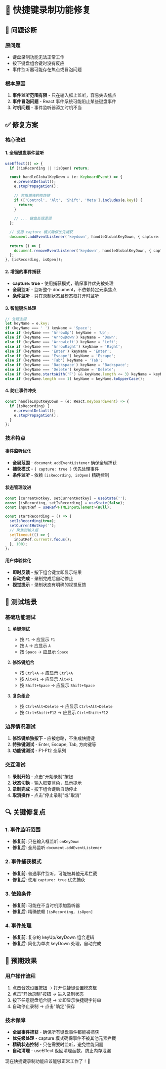 # 🔧 快捷键录制功能修复

## 🐛 **问题诊断**

### **原问题**
- 键盘录制功能无法正常工作
- 按下键盘组合键时没有反应
- 事件监听器可能存在焦点或冒泡问题

### **根本原因**
1. **事件监听范围有限** - 只在输入框上监听，容易失去焦点
2. **事件冒泡问题** - React 事件系统可能阻止某些键盘事件
3. **时机问题** - 事件监听器添加时机不当

## ✅ **修复方案**

### **核心改进**

#### **1. 全局键盘事件监听**
```typescript
useEffect(() => {
  if (!isRecording || !isOpen) return;

  const handleGlobalKeyDown = (e: KeyboardEvent) => {
    e.preventDefault();
    e.stopPropagation();
    
    // 忽略单独的修饰键
    if (['Control', 'Alt', 'Shift', 'Meta'].includes(e.key)) {
      return;
    }
    
    // ... 键盘处理逻辑
  };

  // 使用 capture 模式确保优先捕获
  document.addEventListener('keydown', handleGlobalKeyDown, { capture: true });
  
  return () => {
    document.removeEventListener('keydown', handleGlobalKeyDown, { capture: true });
  };
}, [isRecording, isOpen]);
```

#### **2. 增强的事件捕获**
- **capture: true** - 使用捕获模式，确保事件优先被处理
- **全局监听** - 监听整个 document，不依赖特定元素焦点
- **条件监听** - 只在录制状态且模态框打开时监听

#### **3. 智能键名处理**
```typescript
// 处理主键
let keyName = e.key;
if (keyName === ' ') keyName = 'Space';
else if (keyName === 'ArrowUp') keyName = 'Up';
else if (keyName === 'ArrowDown') keyName = 'Down';
else if (keyName === 'ArrowLeft') keyName = 'Left';
else if (keyName === 'ArrowRight') keyName = 'Right';
else if (keyName === 'Enter') keyName = 'Enter';
else if (keyName === 'Escape') keyName = 'Escape';
else if (keyName === 'Tab') keyName = 'Tab';
else if (keyName === 'Backspace') keyName = 'Backspace';
else if (keyName === 'Delete') keyName = 'Delete';
else if (keyName.startsWith('F') && keyName.length <= 3) keyName = keyName; // F1-F12
else if (keyName.length === 1) keyName = keyName.toUpperCase();
```

#### **4. 防止事件冲突**
```typescript
const handleInputKeyDown = (e: React.KeyboardEvent) => {
  if (isRecording) {
    e.preventDefault();
    e.stopPropagation();
  }
};
```

### **技术特点**

#### **事件监听优化**
- **全局范围** - `document.addEventListener` 确保全局捕获
- **捕获模式** - `{ capture: true }` 优先处理事件
- **条件监听** - 依赖 `[isRecording, isOpen]` 精确控制

#### **状态管理改进**
```typescript
const [currentHotkey, setCurrentHotkey] = useState('');
const [isRecording, setIsRecording] = useState(false);
const inputRef = useRef<HTMLInputElement>(null);

const startRecording = () => {
  setIsRecording(true);
  setCurrentHotkey('');
  // 聚焦到输入框
  setTimeout(() => {
    inputRef.current?.focus();
  }, 100);
};
```

#### **用户体验优化**
- **即时反馈** - 按下组合键立即显示结果
- **自动完成** - 录制完成后自动停止
- **视觉提示** - 录制状态有明确的视觉反馈

## 🎯 **测试场景**

### **基础功能测试**
1. **单键测试**
   - 按 `F1` → 应显示 `F1`
   - 按 `A` → 应显示 `A`
   - 按 `Space` → 应显示 `Space`

2. **修饰键组合**
   - 按 `Ctrl+A` → 应显示 `Ctrl+A`
   - 按 `Alt+F1` → 应显示 `Alt+F1`
   - 按 `Shift+Space` → 应显示 `Shift+Space`

3. **复杂组合**
   - 按 `Ctrl+Alt+Delete` → 应显示 `Ctrl+Alt+Delete`
   - 按 `Ctrl+Shift+F12` → 应显示 `Ctrl+Shift+F12`

### **边界情况测试**
1. **修饰键单独按下** - 应被忽略，不生成快捷键
2. **特殊键测试** - Enter, Escape, Tab, 方向键等
3. **功能键测试** - F1-F12 全系列

### **交互测试**
1. **录制开始** - 点击"开始录制"按钮
2. **状态切换** - 输入框变蓝色，显示提示
3. **录制完成** - 按下组合键后自动停止
4. **取消操作** - 点击"停止录制"或"取消"

## 🔍 **关键修复点**

### **1. 事件监听范围**
- **修复前**: 只在输入框监听 `onKeyDown`
- **修复后**: 全局监听 `document.addEventListener`

### **2. 事件捕获模式**
- **修复前**: 普通事件监听，可能被其他元素拦截
- **修复后**: 使用 `capture: true` 优先捕获

### **3. 依赖条件**
- **修复前**: 可能在不当时机添加监听器
- **修复后**: 精确依赖 `[isRecording, isOpen]`

### **4. 事件处理**
- **修复前**: 复杂的 keyUp/keyDown 组合逻辑
- **修复后**: 简化为单次 keyDown 处理，自动完成

## 🎉 **预期效果**

### **用户操作流程**
1. 点击音效设置按钮 → 打开快捷键设置模态框
2. 点击"开始录制"按钮 → 进入录制状态
3. 按下任意键盘组合键 → 立即显示快捷键字符串
4. 自动停止录制 → 点击"确定"保存

### **技术保障**
- **全局事件捕获** - 确保所有键盘事件都能被捕获
- **优先级处理** - capture 模式确保事件不被其他元素拦截
- **精确状态控制** - 只在需要时监听，避免性能问题
- **自动清理** - useEffect 返回清理函数，防止内存泄漏

现在快捷键录制功能应该能够正常工作了！🚀
